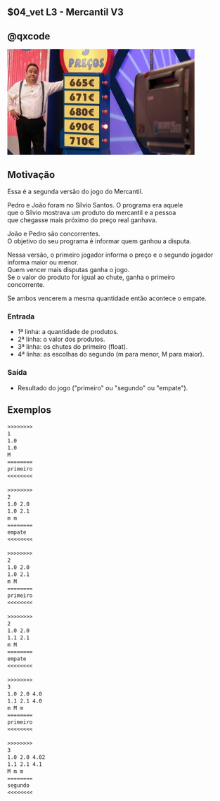 ## $04_vet L3 - Mercantil V3
## @qxcode

![](__capa.jpg)

## Motivação

Essa é a segunda versão do jogo do Mercantil.

Pedro e João foram no Sílvio Santos. O programa era aquele  
que o Sílvio mostrava um produto do mercantil e a pessoa  
que chegasse mais próximo do preço real ganhava.

João e Pedro são concorrentes.  
O objetivo do seu programa é informar quem ganhou a disputa.

Nessa versão, o primeiro jogador informa o preço e o segundo jogador informa maior ou menor.  
Quem vencer mais disputas ganha o jogo.  
Se o valor do produto for igual ao chute, ganha o primeiro  
concorrente.

Se ambos vencerem a mesma quantidade então acontece o empate.

### Entrada

*   1ª linha: a quantidade de produtos.  
*   2ª linha: o valor dos produtos.
*   3ª linha: os chutes do primeiro (float).
*   4ª linha: as escolhas do segundo (m para menor, M para maior).  

### Saída

*   Resultado do jogo ("primeiro" ou "segundo" ou "empate").

## Exemplos  

```
>>>>>>>>
1  
1.0  
1.0  
M  
========
primeiro
<<<<<<<<

>>>>>>>>
2  
1.0 2.0  
1.0 2.1  
m m  
========
empate
<<<<<<<<

>>>>>>>>  
2
1.0 2.0
1.0 2.1
m M
========
primeiro
<<<<<<<<

>>>>>>>>
2
1.0 2.0
1.1 2.1
m M
========
empate
<<<<<<<<

>>>>>>>>
3
1.0 2.0 4.0
1.1 2.1 4.0
m M m
========
primeiro
<<<<<<<<

>>>>>>>>
3
1.0 2.0 4.02
1.1 2.1 4.1
M m m
========
segundo
<<<<<<<<
```

#

